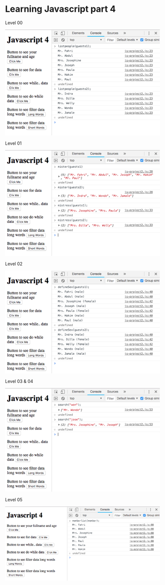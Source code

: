 # Learning Javascript part 4

Level 00

![level00](./images/level00.png)

Level 01

![level01](./images/level01.png)

Level 02

![level01](./images/level02.png)

Level 03 & 04

![level01](./images/level3&4.png)

Level 05

![level01](./images/level05.png)